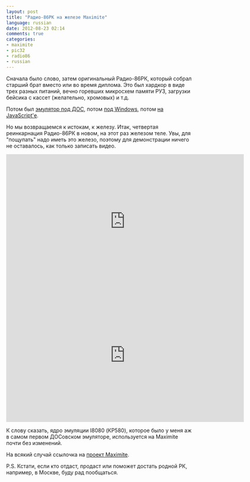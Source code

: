 ```yaml
---
layout: post
title: "Радио-86РК на железе Maximite"
language: russian
date: 2012-08-23 02:14
comments: true
categories: 
- maximite
- pic32
- radio86
- russian
---
```

Сначала было слово, затем оригинальный Радио-86РК, который собрал старший брат вместо или во время диплома. Это был хардкор в виде трех разных питаний, вечно горевших микросхем памяти РУ3, загрузки бейсика с кассет (желательно, хромовых) и т.д.

Потом был [эмулятор под ДОС][Эмулятор под DOS], потом [под Windows][Эмулятор под Windows], потом [на JavaScript'е][Эмулятор на JavaScript].

[Эмулятор под DOS]: /projects/radio86/emulator/dos/
[Эмулятор под Windows]: /projects/radio86/emulator/windows/
[Эмулятор на JavaScript]: http://radio86.googlecode.com/hg/online/radio86.html

Но мы возвращаемся к истокам, к железу. Итак, четвертая реинкарнация Радио-86РК в новом, на этот раз железом теле. Увы, для "пощупать" надо иметь это железо, поэтому для демонстрации ничего не оставалось, как только записать видео.

<iframe width="640" height="360" src="http://www.youtube.com/embed/dIwQQYhqNQg" frameborder="0" allowfullscreen></iframe>

<iframe width="640" height="360" src="http://www.youtube.com/embed/KSUZ2yjPuU0" frameborder="0" allowfullscreen></iframe>

К слову сказать, ядро эмуляции I8080 (КР580), которое было у меня аж в самом первом ДОСовском эмуляторе, используется на Maximite почти без изменений.

На всякий случай ссылочка на [проект Maximite][].

[проект Maximite]: http://geoffg.net/maximite.html

P.S. Кстати, если кто отдаст, продаст или поможет достать родной РК, например, в Москве, буду рад пообщаться.

